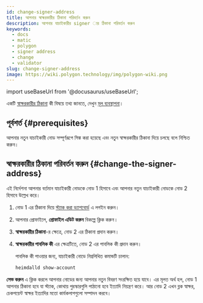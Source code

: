 ```yaml
---
id: change-signer-address
title: আপনার স্বাক্ষরকারীর ঠিকানা পরিবর্তন করুন
description: আপনার যাচাইকারীর signer ার ঠিকানা পরিবর্তন করুন
keywords:
  - docs
  - matic
  - polygon
  - signer address
  - change
  - validator
slug: change-signer-address
image: https://wiki.polygon.technology/img/polygon-wiki.png
---
```

import useBaseUrl from '@docusaurus/useBaseUrl';

একটি [স্বাক্ষরকারীর ঠিকানা](/docs/maintain/glossary.md#signer-address) কী বিষয়ে তথ্য জানতে, দেখুন
[মূল ব্যবস্থাপনা](/docs/maintain/validator/core-components/key-management)।

## পূর্বশর্ত {#prerequisites}

আপনার নতুন যাচাইকারী নোড সম্পূর্ণরূপে সিঙ্ক করা হয়েছে এবং নতুন স্বাক্ষরকারীর ঠিকানা দিয়ে চলছে বলে নিশ্চিত করুন।

## স্বাক্ষরকারীর ঠিকানা পরিবর্তন করুন {#change-the-signer-address}

এই নির্দেশনা আপনার বর্তমান যাচাইকারী নোডকে নোড 1 হিসাবে এবং আপনার নতুন যাচাইকারী নোডকে নোড 2 হিসাবে উল্লেখ করে।

1. নোড 1 এর ঠিকানা দিয়ে [স্ট্যাক করা ড্যাশবোর্ড](https://staking.polygon.technology/) এ লগইন করুন।
2. আপনার প্রোফাইলে, **প্রোফাইল এডিট করুন** বিকল্পে ক্লিক করুন।
3. **স্বাক্ষরকারীর ঠিকানা**-র ক্ষেত্রে, নোড 2 এর ঠিকানা প্রদান করুন।
4. **স্বাক্ষরকারীর পাবলিক কী** এর ক্ষেত্রটিতে, নোড 2 এর পাবলিক কী প্রদান করুন।

   পাবলিক কী পাওয়ার জন্য, যাচাইকারী নোডে নিম্নলিখিত কমান্ডটি চালান:

   ```sh
   heimdalld show-account
   ```

**সেভ করুন** এ ক্লিক করলে আপনার নোডের জন্য আপনার নতুন বিবরণ সংরক্ষিত হয়ে যাবে। এর মূলত অর্থ হল, নোড 1 আপনার ঠিকানা হবে যা স্ট্যাক, কোথায় পুরস্কারগুলি পাঠানো হবে ইত্যাদি নিয়ন্ত্রণ করে। আর নোড 2 এখন ব্লক স্বাক্ষর, চেকপয়েন্ট স্বাক্ষর ইত্যাদির মতো কার্যকলাপগুলো সম্পাদন করবে।
